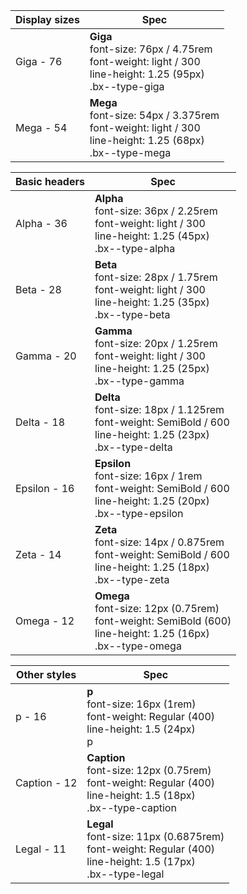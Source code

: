 | Display sizes | Spec                                                                                                                                          |
| ------------- | --------------------------------------------------------------------------------------------------------------------------------------------- |
| Giga - 76     | **Giga** <br /> font-size: 76px / 4.75rem <br /> font-weight: light / 300 <br /> line-height: 1.25 (95px) <br /> <span>.bx--type-giga</span>  |
| Mega - 54     | **Mega** <br /> font-size: 54px / 3.375rem <br /> font-weight: light / 300 <br /> line-height: 1.25 (68px) <br /> <span>.bx--type-mega</span> |

| Basic headers | Spec                                                                                                                                               |
| ------------- | -------------------------------------------------------------------------------------------------------------------------------------------------- |
| Alpha - 36    | **Alpha** <br /> font-size: 36px / 2.25rem <br /> font-weight: light / 300 <br /> line-height: 1.25 (45px) <br /> <span>.bx--type-alpha</span>     |
| Beta - 28     | **Beta** <br /> font-size: 28px / 1.75rem <br /> font-weight: light / 300 <br /> line-height: 1.25 (35px)<br /> <span>.bx--type-beta</span>        |
| Gamma - 20    | **Gamma** <br /> font-size: 20px / 1.25rem <br /> font-weight: light / 300 <br /> line-height: 1.25 (25px) <br /> <span>.bx--type-gamma</span>     |
| Delta - 18    | **Delta** <br /> font-size: 18px / 1.125rem <br /> font-weight: SemiBold / 600 <br /> line-height: 1.25 (23px) <br /> <span>.bx--type-delta</span> |
| Epsilon - 16  | **Epsilon** <br /> font-size: 16px / 1rem <br /> font-weight: SemiBold / 600 <br /> line-height: 1.25 (20px) <br /> <span>.bx--type-epsilon</span> |
| Zeta - 14     | **Zeta** <br /> font-size: 14px / 0.875rem <br /> font-weight: SemiBold / 600 <br /> line-height: 1.25 (18px) <br /> <span>.bx--type-zeta</span>   |
| Omega - 12    | **Omega** <br /> font-size: 12px (0.75rem) <br /> font-weight: SemiBold (600) <br /> line-height: 1.25 (16px) <br /> <span>.bx--type-omega</span>  |

| Other styles | Spec                                                                                                                                                |
| ------------ | --------------------------------------------------------------------------------------------------------------------------------------------------- |
| p - 16       | **p** <br /> font-size: 16px (1rem) <br /> font-weight: Regular (400) <br /> line-height: 1.5 (24px) <br /> p                                       |
| Caption - 12 | **Caption** <br /> font-size: 12px (0.75rem) <br /> font-weight: Regular (400) <br /> line-height: 1.5 (18px) <br /> <span>.bx--type-caption</span> |
| Legal - 11   | **Legal** <br /> font-size: 11px (0.6875rem) <br /> font-weight: Regular (400) <br /> line-height: 1.5 (17px) <br /> <span>.bx--type-legal</span>   |
